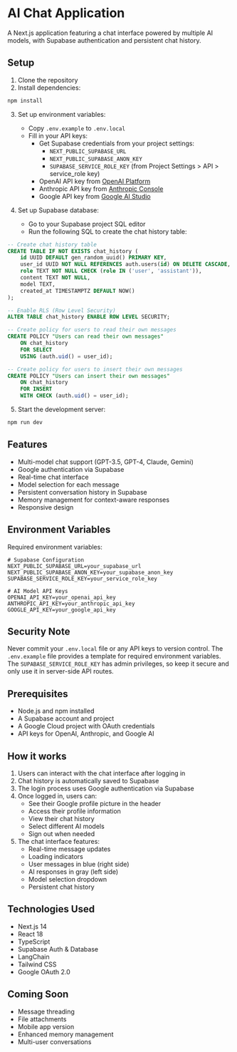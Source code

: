 # AI Chat Application

A Next.js application featuring a chat interface powered by multiple AI models, with Supabase authentication and persistent chat history.

## Setup

1. Clone the repository
2. Install dependencies:
```bash
npm install
```

3. Set up environment variables:
   - Copy `.env.example` to `.env.local`
   - Fill in your API keys:
     - Get Supabase credentials from your project settings:
       - `NEXT_PUBLIC_SUPABASE_URL`
       - `NEXT_PUBLIC_SUPABASE_ANON_KEY`
       - `SUPABASE_SERVICE_ROLE_KEY` (from Project Settings > API > service_role key)
     - OpenAI API key from [OpenAI Platform](https://platform.openai.com)
     - Anthropic API key from [Anthropic Console](https://console.anthropic.com)
     - Google API key from [Google AI Studio](https://makersuite.google.com)

4. Set up Supabase database:
   - Go to your Supabase project SQL editor
   - Run the following SQL to create the chat history table:
```sql
-- Create chat history table
CREATE TABLE IF NOT EXISTS chat_history (
    id UUID DEFAULT gen_random_uuid() PRIMARY KEY,
    user_id UUID NOT NULL REFERENCES auth.users(id) ON DELETE CASCADE,
    role TEXT NOT NULL CHECK (role IN ('user', 'assistant')),
    content TEXT NOT NULL,
    model TEXT,
    created_at TIMESTAMPTZ DEFAULT NOW()
);

-- Enable RLS (Row Level Security)
ALTER TABLE chat_history ENABLE ROW LEVEL SECURITY;

-- Create policy for users to read their own messages
CREATE POLICY "Users can read their own messages"
    ON chat_history
    FOR SELECT
    USING (auth.uid() = user_id);

-- Create policy for users to insert their own messages
CREATE POLICY "Users can insert their own messages"
    ON chat_history
    FOR INSERT
    WITH CHECK (auth.uid() = user_id);
```

5. Start the development server:
```bash
npm run dev
```

## Features

- Multi-model chat support (GPT-3.5, GPT-4, Claude, Gemini)
- Google authentication via Supabase
- Real-time chat interface
- Model selection for each message
- Persistent conversation history in Supabase
- Memory management for context-aware responses
- Responsive design

## Environment Variables

Required environment variables:

```env
# Supabase Configuration
NEXT_PUBLIC_SUPABASE_URL=your_supabase_url
NEXT_PUBLIC_SUPABASE_ANON_KEY=your_supabase_anon_key
SUPABASE_SERVICE_ROLE_KEY=your_service_role_key

# AI Model API Keys
OPENAI_API_KEY=your_openai_api_key
ANTHROPIC_API_KEY=your_anthropic_api_key
GOOGLE_API_KEY=your_google_api_key
```

## Security Note

Never commit your `.env.local` file or any API keys to version control. The `.env.example` file provides a template for required environment variables. The `SUPABASE_SERVICE_ROLE_KEY` has admin privileges, so keep it secure and only use it in server-side API routes.

## Prerequisites

- Node.js and npm installed
- A Supabase account and project
- A Google Cloud project with OAuth credentials
- API keys for OpenAI, Anthropic, and Google AI

## How it works

1. Users can interact with the chat interface after logging in
2. Chat history is automatically saved to Supabase
3. The login process uses Google authentication via Supabase
4. Once logged in, users can:
   - See their Google profile picture in the header
   - Access their profile information
   - View their chat history
   - Select different AI models
   - Sign out when needed
5. The chat interface features:
   - Real-time message updates
   - Loading indicators
   - User messages in blue (right side)
   - AI responses in gray (left side)
   - Model selection dropdown
   - Persistent chat history

## Technologies Used

- Next.js 14
- React 18
- TypeScript
- Supabase Auth & Database
- LangChain
- Tailwind CSS
- Google OAuth 2.0

## Coming Soon

- Message threading
- File attachments
- Mobile app version
- Enhanced memory management
- Multi-user conversations 